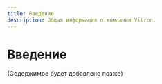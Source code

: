 ```yaml
---
title: Введение
description: Общая информация о компании Vitron.
---
```


# Введение

(Содержимое будет добавлено позже)
